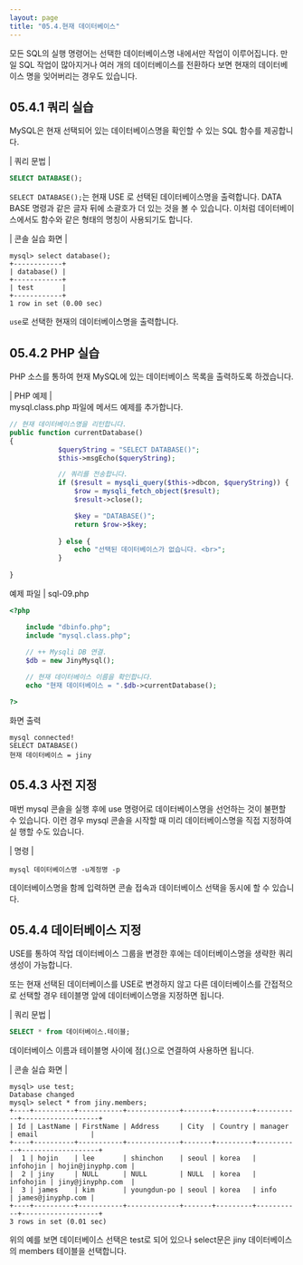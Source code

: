 ```yaml
---
layout: page
title: "05.4.현재 데이터베이스"
--- 
```

모든 SQL의 실행 명령어는 선택한 데이터베이스명 내에서만 작업이 이루어집니다. 만일 SQL 작업이 많아지거나 여러 개의 데이터베이스를 전환하다 보면 현재의 데이터베이스 명을 잊어버리는 경우도 있습니다.  

## 05.4.1 쿼리 실습 
MySQL은 현재 선택되어 있는 데이터베이스명을 확인할 수 있는 SQL 함수를 제공합니다.  

| 쿼리 문법 | 
```sql
SELECT DATABASE(); 
```

`SELECT DATABASE();`는 현재 USE 로 선택된 데이터베이스명을 출력합니다. DATA BASE 명령과 같은 글자 뒤에 소괄호가 더 있는 것을 볼 수 있습니다. 이처럼 데이터베이 스에서도 함수와 같은 형태의 명칭이 사용되기도 합니다.  

| 콘솔 실습 화면 | 
```
mysql> select database();
+------------+
| database() |
+------------+
| test       |
+------------+
1 row in set (0.00 sec)

```
`use`로 선택한 현재의 데이터베이스명을 출력합니다. 

## 05.4.2 PHP 실습 
PHP 소스를 통하여 현재 MySQL에 있는 데이터베이스 목록을 출력하도록 하겠습니다.  

| PHP 예제 |  
mysql.class.php 파일에 메서드 예제를 추가합니다. 

```php
// 현재 데이터베이스명을 리턴합니다.
public function currentDatabase()
{
            $queryString = "SELECT DATABASE()";
            $this->msgEcho($queryString);

            // 쿼리를 전송합니다.
            if ($result = mysqli_query($this->dbcon, $queryString)) {
                $row = mysqli_fetch_object($result);
                $result->close();

                $key = "DATABASE()";
                return $row->$key;
                                      
            } else {
                echo "선택된 데이터베이스가 없습니다. <br>";
            }
            
} 

```

예제 파일 | sql-09.php 
```php
<?php

	include "dbinfo.php";
	include "mysql.class.php";
 
	// ++ Mysqli DB 연결.
	$db = new JinyMysql();

	// 현재 데이터베이스 이름을 확인합니다.
	echo "현재 데이터베이스 = ".$db->currentDatabase();

?>

```

화면 출력 
```
mysql connected!
SELECT DATABASE()
현재 데이터베이스 = jiny

```

## 05.4.3 사전 지정 
매번 mysql 콘솔을 실행 후에 use 명령어로 데이터베이스명을 선언하는 것이 불편할 수 있습니다. 이런 경우 mysql 콘솔을 시작할 때 미리 데이터베이스명을 직접 지정하여 실 행할 수도 있습니다.  

| 명령 | 
```
mysql 데이터베이스명 -u계정명 -p 
```

데이터베이스명을 함께 입력하면 콘솔 접속과 데이터베이스 선택을 동시에 할 수 있습니다.  

## 05.4.4 데이터베이스 지정 
USE를 통하여 작업 데이터베이스 그룹을 변경한 후에는 데이터베이스명을 생략한 쿼리 생성이 가능합니다.  

또는 현재 선택된 데이터베이스를 USE로 변경하지 않고 다른 데이터베이스를 간접적으 로 선택할 경우 테이블명 앞에 데이터베이스명을 지정하면 됩니다.  

| 쿼리 문법 | 
```sql
SELECT * from 데이터베이스.테이블; 
```

데이터베이스 이름과 테이블명 사이에 점(.)으로 연결하여 사용하면 됩니다.  

| 콘솔 실습 화면 | 
```
mysql> use test;
Database changed
mysql> select * from jiny.members;
+----+----------+-----------+-------------+-------+---------+-----------+-------------------+
| Id | LastName | FirstName | Address     | City  | Country | manager   | email             |
+----+----------+-----------+-------------+-------+---------+-----------+-------------------+
|  1 | hojin    | lee       | shinchon    | seoul | korea   | infohojin | hojin@jinyphp.com |
|  2 | jiny     | NULL      | NULL        | NULL  | korea   | infohojin | jiny@jinyphp.com  |
|  3 | james    | kim       | youngdun-po | seoul | korea   | info      | james@jinyphp.com |
+----+----------+-----------+-------------+-------+---------+-----------+-------------------+
3 rows in set (0.01 sec)

```

위의 예를 보면 데이터베이스 선택은 test로 되어 있으나 select문은 jiny 데이터베이스의 members 테이블을 선택합니다.  
